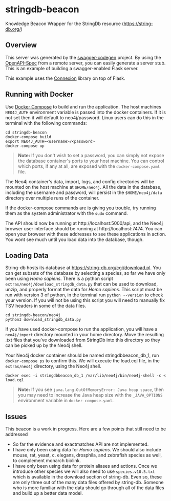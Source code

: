 # stringdb-beacon

Knowledge Beacon Wrapper for the StringDb resource (https://string-db.org/)

## Overview
This server was generated by the [swagger-codegen](https://github.com/swagger-api/swagger-codegen) project. By using the
[OpenAPI-Spec](https://github.com/swagger-api/swagger-core/wiki) from a remote server, you can easily generate a server stub.  This
is an example of building a swagger-enabled Flask server.

This example uses the [Connexion](https://github.com/zalando/connexion) library on top of Flask.

## Running with Docker

Use [Docker Compose](https://docs.docker.com/compose/) to build and run the application. The host machines `NEO4J_AUTH` environment variable is passed into the docker containers. If it is not set then it will default to neo4j/password. Linux users can do this in the terminal with the following commands:

```
cd stringdb-beacon
docker-compose build
export NEO4J_AUTH=<username>/<password>
docker-compose up
```

> **Note:** If you don't wish to set a password, you can simply not expose the database container's ports to your host machine. You can control which ports, if any at all, are exposed with the `docker-compose.yaml` file.

The Neo4j container's data, import, logs, and config directories will be mounted on the host machine at `$HOME/neo4j`. All the data in the database, including the username and password, will persist in the `$HOME/neo4j/data` directory over multiple runs of the container.

If the docker-compose commands are is giving you trouble, try running them as the system administrator with the `sudo` command.

The API should now be running at http://localhost:5000/api, and the Neo4j browser user interface should be running at http://localhost:7474. You can open your browser with these addresses to see these applications in action. You wont see much until you load data into the database, though.

## Loading Data

String-db hosts its database at https://string-db.org/cgi/download.pl. You can get subsets of the database by selecting a species, so far we have only been using *Homo sapiens*. There is a python script `extras/neo4j/download_stringdb_data.py` that can be used to download, unzip, and properly format the data for *Homo sapiens*. This script must be run with version 3 of python, in the terminal run `python --version` to check your version. If you will not be using this script you will need to manually fix TSV headers in some of the data files.

```
cd stringdb-beacon/neo4j
python3 download_stringdb_data.py
```

If you have used docker-compose to run the application, you will have a `neo4j/import` directory mounted in your home directory. Move the resulting .txt files that you've downloaded from StringDb into this directory so they can be picked up by the Neo4j shell.

Your Neo4j docker container should be named stringdbbeacon_db_1, run `docker-compose ps` to confirm this. We will execute the load.cql file, in the `extras/neo4j` directory, using the Neo4j shell.

```
docker exec -i stringdbbeacon_db_1 /var/lib/neo4j/bin/neo4j-shell -c < load.cql
```

> **Note:** If you see `java.lang.OutOfMemoryError: Java heap space`, then you may need to increase the Java heap size with the `_JAVA_OPTIONS` environment variable in `docker-compose.yaml`.


## Issues

This beacon is a work in progress. Here are a few points that still need to be addressed
- So far the evidence and exactmatches API are not implemented.
- I have only been using data for *Homo sapiens*. We should also include mouse, rat, yeast, c. elegans, drosphila, and zebrafish species as well, to complement monarch biolink.
- I have only been using data for protein aliases and actions. Once we introduce other species we will also need to use `species.v10.5.txt` which is available in the download section of string-db. Even so, these are only three out of the many data files offered by string-db. Someone who is more familiar with the data should go through all of the data files and build up a better data model.
